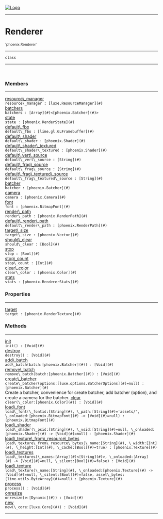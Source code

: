 
[![Logo](../../images/logo.png)](../../api/index.html)

---



<h1>Renderer</h1>
<small>`phoenix.Renderer`</small>



---

`class`

---

&nbsp;
&nbsp;



<h3>Members</h3> <hr/><span class="member apipage">
                <a name="resource_manager"><a class="lift" href="#resource_manager">resource\_manager</a></a><div class="clear"></div><code class="signature apipage">resource\_manager : [luxe.ResourceManager](#)</code><br/></span>
            <span class="small_desc_flat"></span><span class="member apipage">
                <a name="batchers"><a class="lift" href="#batchers">batchers</a></a><div class="clear"></div><code class="signature apipage">batchers : [Array](#)&lt;[phoenix.Batcher](#)&gt;</code><br/></span>
            <span class="small_desc_flat"></span><span class="member apipage">
                <a name="state"><a class="lift" href="#state">state</a></a><div class="clear"></div><code class="signature apipage">state : [phoenix.RenderState](#)</code><br/></span>
            <span class="small_desc_flat"></span><span class="member apipage">
                <a name="default_fbo"><a class="lift" href="#default_fbo">default\_fbo</a></a><div class="clear"></div><code class="signature apipage">default\_fbo : [lime.gl.GLFramebuffer](#)</code><br/></span>
            <span class="small_desc_flat"></span><span class="member apipage">
                <a name="default_shader"><a class="lift" href="#default_shader">default\_shader</a></a><div class="clear"></div><code class="signature apipage">default\_shader : [phoenix.Shader](#)</code><br/></span>
            <span class="small_desc_flat"></span><span class="member apipage">
                <a name="default_shader_textured"><a class="lift" href="#default_shader_textured">default\_shader\_textured</a></a><div class="clear"></div><code class="signature apipage">default\_shader\_textured : [phoenix.Shader](#)</code><br/></span>
            <span class="small_desc_flat"></span><span class="member apipage">
                <a name="default_vert_source"><a class="lift" href="#default_vert_source">default\_vert\_source</a></a><div class="clear"></div><code class="signature apipage">default\_vert\_source : [String](#)</code><br/></span>
            <span class="small_desc_flat"></span><span class="member apipage">
                <a name="default_frag_source"><a class="lift" href="#default_frag_source">default\_frag\_source</a></a><div class="clear"></div><code class="signature apipage">default\_frag\_source : [String](#)</code><br/></span>
            <span class="small_desc_flat"></span><span class="member apipage">
                <a name="default_frag_textured_source"><a class="lift" href="#default_frag_textured_source">default\_frag\_textured\_source</a></a><div class="clear"></div><code class="signature apipage">default\_frag\_textured\_source : [String](#)</code><br/></span>
            <span class="small_desc_flat"></span><span class="member apipage">
                <a name="batcher"><a class="lift" href="#batcher">batcher</a></a><div class="clear"></div><code class="signature apipage">batcher : [phoenix.Batcher](#)</code><br/></span>
            <span class="small_desc_flat"></span><span class="member apipage">
                <a name="camera"><a class="lift" href="#camera">camera</a></a><div class="clear"></div><code class="signature apipage">camera : [phoenix.Camera](#)</code><br/></span>
            <span class="small_desc_flat"></span><span class="member apipage">
                <a name="font"><a class="lift" href="#font">font</a></a><div class="clear"></div><code class="signature apipage">font : [phoenix.BitmapFont](#)</code><br/></span>
            <span class="small_desc_flat"></span><span class="member apipage">
                <a name="render_path"><a class="lift" href="#render_path">render\_path</a></a><div class="clear"></div><code class="signature apipage">render\_path : [phoenix.RenderPath](#)</code><br/></span>
            <span class="small_desc_flat"></span><span class="member apipage">
                <a name="default_render_path"><a class="lift" href="#default_render_path">default\_render\_path</a></a><div class="clear"></div><code class="signature apipage">default\_render\_path : [phoenix.RenderPath](#)</code><br/></span>
            <span class="small_desc_flat"></span><span class="member apipage">
                <a name="target_size"><a class="lift" href="#target_size">target\_size</a></a><div class="clear"></div><code class="signature apipage">target\_size : [phoenix.Vector](#)</code><br/></span>
            <span class="small_desc_flat"></span><span class="member apipage">
                <a name="should_clear"><a class="lift" href="#should_clear">should\_clear</a></a><div class="clear"></div><code class="signature apipage">should\_clear : [Bool](#)</code><br/></span>
            <span class="small_desc_flat"></span><span class="member apipage">
                <a name="stop"><a class="lift" href="#stop">stop</a></a><div class="clear"></div><code class="signature apipage">stop : [Bool](#)</code><br/></span>
            <span class="small_desc_flat"></span><span class="member apipage">
                <a name="stop_count"><a class="lift" href="#stop_count">stop\_count</a></a><div class="clear"></div><code class="signature apipage">stop\_count : [Int](#)</code><br/></span>
            <span class="small_desc_flat"></span><span class="member apipage">
                <a name="clear_color"><a class="lift" href="#clear_color">clear\_color</a></a><div class="clear"></div><code class="signature apipage">clear\_color : [phoenix.Color](#)</code><br/></span>
            <span class="small_desc_flat"></span><span class="member apipage">
                <a name="stats"><a class="lift" href="#stats">stats</a></a><div class="clear"></div><code class="signature apipage">stats : [phoenix.RendererStats](#)</code><br/></span>
            <span class="small_desc_flat"></span>



<h3>Properties</h3> <hr/><span class="member apipage">
                <a name="target"><a class="lift" href="#target">target</a></a><div class="clear"></div><code class="signature apipage">target : [phoenix.RenderTexture](#)</code><br/></span>
            <span class="small_desc_flat"></span>



<h3>Methods</h3> <hr/><span class="method apipage">
            <a name="init"><a class="lift" href="#init">init</a></a> <div class="clear"></div><code class="signature apipage">init() : [Void](#)</code><br/><span class="small_desc_flat"></span>
        </span>
    <span class="method apipage">
            <a name="destroy"><a class="lift" href="#destroy">destroy</a></a> <div class="clear"></div><code class="signature apipage">destroy() : [Void](#)</code><br/><span class="small_desc_flat"></span>
        </span>
    <span class="method apipage">
            <a name="add_batch"><a class="lift" href="#add_batch">add\_batch</a></a> <div class="clear"></div><code class="signature apipage">add\_batch(batch:[phoenix.Batcher](#)<span></span>) : [Void](#)</code><br/><span class="small_desc_flat"></span>
        </span>
    <span class="method apipage">
            <a name="remove_batch"><a class="lift" href="#remove_batch">remove\_batch</a></a> <div class="clear"></div><code class="signature apipage">remove\_batch(batch:[phoenix.Batcher](#)<span></span>) : [Void](#)</code><br/><span class="small_desc_flat"></span>
        </span>
    <span class="method apipage">
            <a name="create_batcher"><a class="lift" href="#create_batcher">create\_batcher</a></a> <div class="clear"></div><code class="signature apipage">create\_batcher(options:[luxe.options.BatcherOptions](#)<span>=null</span>) : [phoenix.Batcher](#)</code><br/><span class="small_desc_flat">Create a batcher, convenience for create batcher, add batcher (option), and create a camera for the batcher.</span>
        </span>
    <span class="method apipage">
            <a name="clear"><a class="lift" href="#clear">clear</a></a> <div class="clear"></div><code class="signature apipage">clear(\_color:[phoenix.Color](#)<span></span>) : [Void](#)</code><br/><span class="small_desc_flat"></span>
        </span>
    <span class="method apipage">
            <a name="load_font"><a class="lift" href="#load_font">load\_font</a></a> <div class="clear"></div><code class="signature apipage">load\_font(\_fontid:[String](#)<span></span>, \_path:[String](#)<span>=&#x27;assets/&#x27;</span>, \_onloaded:[phoenix.BitmapFont](#)&nbsp;-&gt; [Void](#)<span>=null</span>) : [phoenix.BitmapFont](#)</code><br/><span class="small_desc_flat"></span>
        </span>
    <span class="method apipage">
            <a name="load_shader"><a class="lift" href="#load_shader">load\_shader</a></a> <div class="clear"></div><code class="signature apipage">load\_shader(\_psid:[String](#)<span></span>, \_vsid:[String](#)<span>=null</span>, \_onloaded:[phoenix.Shader](#)&nbsp;-&gt; [Void](#)<span>=null</span>) : [phoenix.Shader](#)</code><br/><span class="small_desc_flat"></span>
        </span>
    <span class="method apipage">
            <a name="load_texture_from_resource_bytes"><a class="lift" href="#load_texture_from_resource_bytes">load\_texture\_from\_resource\_bytes</a></a> <div class="clear"></div><code class="signature apipage">load\_texture\_from\_resource\_bytes(\_name:[String](#)<span></span>, \_width:[Int](#)<span></span>, \_height:[Int](#)<span></span>, \_cache:[Bool](#)<span>=true</span>) : [phoenix.Texture](#)</code><br/><span class="small_desc_flat"></span>
        </span>
    <span class="method apipage">
            <a name="load_textures"><a class="lift" href="#load_textures">load\_textures</a></a> <div class="clear"></div><code class="signature apipage">load\_textures(\_names:[Array](#)&lt;[String](#)&gt;<span></span>, \_onloaded:[Array](#)&nbsp;-&gt; [Void](#)<span>=null</span>, \_silent:[Bool](#)<span>=false</span>) : [Void](#)</code><br/><span class="small_desc_flat"></span>
        </span>
    <span class="method apipage">
            <a name="load_texture"><a class="lift" href="#load_texture">load\_texture</a></a> <div class="clear"></div><code class="signature apipage">load\_texture(\_name:[String](#)<span></span>, \_onloaded:[phoenix.Texture](#)&nbsp;-&gt; [Void](#)<span>=null</span>, \_silent:[Bool](#)<span>=false</span>, asset\_bytes:[lime.utils.ByteArray](#)<span>=null</span>) : [phoenix.Texture](#)</code><br/><span class="small_desc_flat"></span>
        </span>
    <span class="method apipage">
            <a name="process"><a class="lift" href="#process">process</a></a> <div class="clear"></div><code class="signature apipage">process() : [Void](#)</code><br/><span class="small_desc_flat"></span>
        </span>
    <span class="method apipage">
            <a name="onresize"><a class="lift" href="#onresize">onresize</a></a> <div class="clear"></div><code class="signature apipage">onresize(e:[Dynamic](#)<span></span>) : [Void](#)</code><br/><span class="small_desc_flat"></span>
        </span>
    <span class="method apipage">
            <a name="new"><a class="lift" href="#new">new</a></a> <div class="clear"></div><code class="signature apipage">new(\_core:[luxe.Core](#)<span></span>) : [Void](#)</code><br/><span class="small_desc_flat"></span>
        </span>
    





---

&nbsp;
&nbsp;
&nbsp;
&nbsp;